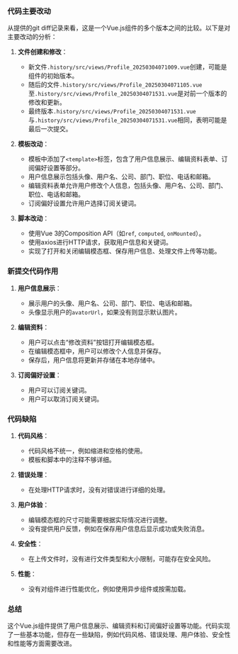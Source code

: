 ### 代码主要改动

从提供的git diff记录来看，这是一个Vue.js组件的多个版本之间的比较。以下是对主要改动的分析：

1. **文件创建和修改**：
   - 新文件`.history/src/views/Profile_20250304071009.vue`创建，可能是组件的初始版本。
   - 随后的文件`.history/src/views/Profile_20250304071105.vue`至`.history/src/views/Profile_20250304071531.vue`是对前一个版本的修改和更新。
   - 最终版本`.history/src/views/Profile_20250304071531.vue`与`.history/src/views/Profile_20250304071531.vue`相同，表明可能是最后一次提交。

2. **模板改动**：
   - 模板中添加了`<template>`标签，包含了用户信息展示、编辑资料表单、订阅偏好设置等部分。
   - 用户信息展示包括头像、用户名、公司、部门、职位、电话和邮箱。
   - 编辑资料表单允许用户修改个人信息，包括头像、用户名、公司、部门、职位、电话和邮箱。
   - 订阅偏好设置允许用户选择订阅关键词。

3. **脚本改动**：
   - 使用Vue 3的Composition API（如`ref`, `computed`, `onMounted`）。
   - 使用axios进行HTTP请求，获取用户信息和关键词。
   - 实现了打开和关闭编辑模态框、保存用户信息、处理文件上传等功能。

### 新提交代码作用

1. **用户信息展示**：
   - 展示用户的头像、用户名、公司、部门、职位、电话和邮箱。
   - 头像显示用户的`avatorUrl`，如果没有则显示默认图片。

2. **编辑资料**：
   - 用户可以点击“修改资料”按钮打开编辑模态框。
   - 在编辑模态框中，用户可以修改个人信息并保存。
   - 保存后，用户信息将更新并存储在本地存储中。

3. **订阅偏好设置**：
   - 用户可以订阅关键词。
   - 用户可以取消订阅关键词。

### 代码缺陷

1. **代码风格**：
   - 代码风格不统一，例如缩进和空格的使用。
   - 模板和脚本中的注释不够详细。

2. **错误处理**：
   - 在处理HTTP请求时，没有对错误进行详细的处理。

3. **用户体验**：
   - 编辑模态框的尺寸可能需要根据实际情况进行调整。
   - 没有提供用户反馈，例如在保存用户信息后显示成功或失败消息。

4. **安全性**：
   - 在上传文件时，没有进行文件类型和大小限制，可能存在安全风险。

5. **性能**：
   - 没有对组件进行性能优化，例如使用异步组件或按需加载。

### 总结

这个Vue.js组件提供了用户信息展示、编辑资料和订阅偏好设置等功能。代码实现了一些基本功能，但存在一些缺陷，例如代码风格、错误处理、用户体验、安全性和性能等方面需要改进。